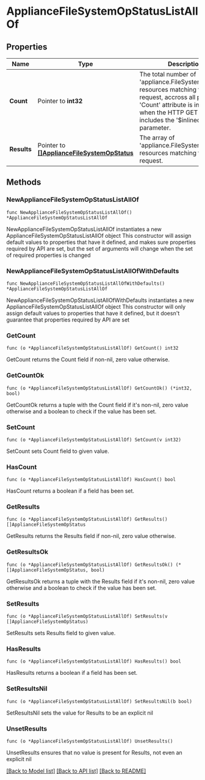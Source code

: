 # ApplianceFileSystemOpStatusListAllOf

## Properties

Name | Type | Description | Notes
------------ | ------------- | ------------- | -------------
**Count** | Pointer to **int32** | The total number of &#39;appliance.FileSystemOpStatus&#39; resources matching the request, accross all pages. The &#39;Count&#39; attribute is included when the HTTP GET request includes the &#39;$inlinecount&#39; parameter. | [optional] 
**Results** | Pointer to [**[]ApplianceFileSystemOpStatus**](ApplianceFileSystemOpStatus.md) | The array of &#39;appliance.FileSystemOpStatus&#39; resources matching the request. | [optional] 

## Methods

### NewApplianceFileSystemOpStatusListAllOf

`func NewApplianceFileSystemOpStatusListAllOf() *ApplianceFileSystemOpStatusListAllOf`

NewApplianceFileSystemOpStatusListAllOf instantiates a new ApplianceFileSystemOpStatusListAllOf object
This constructor will assign default values to properties that have it defined,
and makes sure properties required by API are set, but the set of arguments
will change when the set of required properties is changed

### NewApplianceFileSystemOpStatusListAllOfWithDefaults

`func NewApplianceFileSystemOpStatusListAllOfWithDefaults() *ApplianceFileSystemOpStatusListAllOf`

NewApplianceFileSystemOpStatusListAllOfWithDefaults instantiates a new ApplianceFileSystemOpStatusListAllOf object
This constructor will only assign default values to properties that have it defined,
but it doesn't guarantee that properties required by API are set

### GetCount

`func (o *ApplianceFileSystemOpStatusListAllOf) GetCount() int32`

GetCount returns the Count field if non-nil, zero value otherwise.

### GetCountOk

`func (o *ApplianceFileSystemOpStatusListAllOf) GetCountOk() (*int32, bool)`

GetCountOk returns a tuple with the Count field if it's non-nil, zero value otherwise
and a boolean to check if the value has been set.

### SetCount

`func (o *ApplianceFileSystemOpStatusListAllOf) SetCount(v int32)`

SetCount sets Count field to given value.

### HasCount

`func (o *ApplianceFileSystemOpStatusListAllOf) HasCount() bool`

HasCount returns a boolean if a field has been set.

### GetResults

`func (o *ApplianceFileSystemOpStatusListAllOf) GetResults() []ApplianceFileSystemOpStatus`

GetResults returns the Results field if non-nil, zero value otherwise.

### GetResultsOk

`func (o *ApplianceFileSystemOpStatusListAllOf) GetResultsOk() (*[]ApplianceFileSystemOpStatus, bool)`

GetResultsOk returns a tuple with the Results field if it's non-nil, zero value otherwise
and a boolean to check if the value has been set.

### SetResults

`func (o *ApplianceFileSystemOpStatusListAllOf) SetResults(v []ApplianceFileSystemOpStatus)`

SetResults sets Results field to given value.

### HasResults

`func (o *ApplianceFileSystemOpStatusListAllOf) HasResults() bool`

HasResults returns a boolean if a field has been set.

### SetResultsNil

`func (o *ApplianceFileSystemOpStatusListAllOf) SetResultsNil(b bool)`

 SetResultsNil sets the value for Results to be an explicit nil

### UnsetResults
`func (o *ApplianceFileSystemOpStatusListAllOf) UnsetResults()`

UnsetResults ensures that no value is present for Results, not even an explicit nil

[[Back to Model list]](../README.md#documentation-for-models) [[Back to API list]](../README.md#documentation-for-api-endpoints) [[Back to README]](../README.md)


